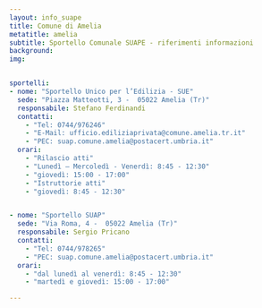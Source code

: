 ```yaml
---
layout: info_suape
title: Comune di Amelia
metatitle: amelia
subtitle: Sportello Comunale SUAPE - riferimenti informazioni
background:
img:


sportelli:
- nome: "Sportello Unico per l’Edilizia - SUE"
  sede: "Piazza Matteotti, 3 -  05022 Amelia (Tr)"
  responsabile: Stefano Ferdinandi
  contatti:
    - "Tel: 0744/976246"
    - "E-Mail: ufficio.ediliziaprivata@comune.amelia.tr.it"
    - "PEC: suap.comune.amelia@postacert.umbria.it"
  orari:
    - "Rilascio atti"
    - "Lunedì – Mercoledì - Venerdì: 8:45 - 12:30"
    - "giovedì: 15:00 - 17:00"
    - "Istruttorie atti"
    - "giovedì: 8:45 - 12:30"


- nome: "Sportello SUAP"
  sede: "Via Roma, 4 -  05022 Amelia (Tr)"
  responsabile: Sergio Pricano
  contatti:
    - "Tel: 0744/978265"
    - "PEC: suap.comune.amelia@postacert.umbria.it"
  orari:
    - "dal lunedì al venerdì: 8:45 - 12:30"
    - "martedì e giovedì: 15:00 - 17:00"

---
```

